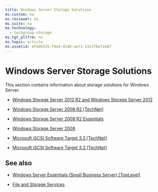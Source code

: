 ```yaml
---
title: Windows Server Storage Solutions
ms.custom: na
ms.reviewer: na
ms.suite: na
ms.technology: 
  - techgroup-storage
ms.tgt_pltfrm: na
ms.topic: article
ms.assetid: efebb525-f4e3-4140-ae71-13c2f8e71e87
---
```

# Windows Server Storage Solutions
This section contains information about storage solutions for Windows Server.  
  
-   [Windows Storage Server 2012 R2 and Windows Storage Server 2012](http://technet.microsoft.com/library/jj643303.aspx)  
  
-   [Windows Storage Server 2008 R2 \[TechNet\]](assetId:///3ca70f13-e9f7-4dd9-aee1-1613ba9de862)  
  
-   [Windows Storage Server 2008 R2 Essentials](http://technet.microsoft.com/en-us/library/ff953176.aspx)  
  
-   [Windows Storage Server 2008](assetId:///fde8f263-5434-4620-8bc2-01756ed0801a)  
  
-   [Microsoft iSCSI Software Target 3.3 \[TechNet\]](assetId:///725cbc4f-c865-415d-bdee-06dc618fa55c)  
  
-   [Microsoft iSCSI Software Target 3.2 \[TechNet\]](assetId:///6c89e2ae-0876-4350-9f03-138f8d8ea605)  
  
## See also  
  
-   [Windows Server Essentials \(Small Business Server\) \[TopLevel\]](assetId:///b2011392-e9da-4292-b249-875c515a30c9)  
  
-   [File and Storage Services](http://technet.microsoft.com/library/hh831487.aspx)  
  
